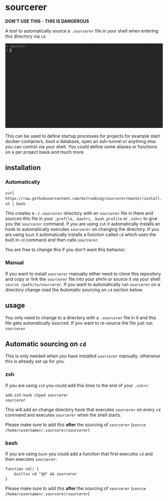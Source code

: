# sourcerer

__DON'T USE THIS - THIS IS DANGEROUS__

A tool to automatically source a `.sourcerer` file in your shell when entering
this directory via `cd`.

![example](example.gif "example")

This can be used to define startup processes for projects for example start 
docker-containers, boot a database, open an ssh-tunnel or anything else you can 
control via your shell. You could define some aliases or functions on a 
per project basis and much more.

## installation

### Automatically

`curl https://raw.githubusercontent.com/mstruebing/sourcerer/master/install.sh | bash`

This creates a `~/.sourcerer` directory with an `sourcerer` file in there and 
sources this file in your `.profile`, `.bashrc`, `.bash_profile` or `.zshrc`
to give you the `sourcerer` command.
If you are using `zsh` it automatically installs an hook to automatically 
executes `sourcerer` on changing the directory. 
If you are using `bash` it automatically installs a function called `cd`
which uses the built in `cd` command and then calls `sourcerer`.

You are free to change this if you don't want this behavior.

### Manual

If you want to install `sourcerer` manually either need to clone this 
repository and copy or link the `sourcerer` file into your `$PATH`
or source it via your shell: `source /path/to/sourcerer`.
If you want to automatically run `sourcerer` on a directory change read 
the Automatic sourcing on `cd` section below.
 
## usage

You only need to change to a directory with a `.sourcerer` file in it and 
this file gets automatically sourced.
If you want to re-source the file just run `sourcerer`

## Automatic sourcing on `cd`

This is only needed when you have installed `sourcerer` manually, otherwise 
this is already set up for you.

### zsh

If you are using `zsh` you could add this lines to the end of your `.zshrc`:

```
add-zsh-hook chpwd sourcerer
sourcerer
```

This will add an change directory hook that executes `sourcerer` on every `cd`
command and executes `sourcerer` when the shell starts.

Please make sure to add this __after__ the sourcing of 
`sourcerer` (`source /home/<username>/.sourcerer/sourcerer`)

### bash

If you are using `bash` you could add a function that first executes `cd`
and then executes `sourcerer`:

```
function cd() {
    builtin cd "$@" && sourcerer
}
```

Please make sure to add this __after__ the sourcing of 
`sourcerer` (`source /home/<username>/.sourcerer/sourcerer`)
